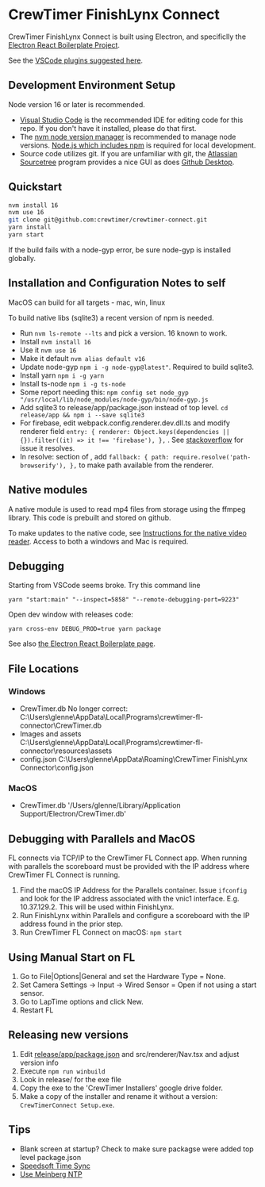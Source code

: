 # CrewTimer FinishLynx Connect

CrewTimer FinishLynx Connect is built using Electron, and specificlly
the [Electron React Boilerplate Project](https://electron-react-boilerplate.js.org/docs/installation/).

See the [VSCode plugins suggested here](https://electron-react-boilerplate.js.org/docs/editor-configuration).

## Development Environment Setup

Node version 16 or later is recommended.

* [Visual Studio Code](https://code.visualstudio.com/) is the recommended IDE for editing code for this repo.  If you don't have it installed, please do that first.
* The [nvm node version manager](https://github.com/nvm-sh/nvm) is recommended to manage node versions.  [Node.js which includes npm](https://nodejs.org/en) is required for local development.
* Source code utilizes git.  If you are unfamiliar with git, the [Atlassian Sourcetree](https://www.sourcetreeapp.com/) program provides a nice GUI as does [Github Desktop](https://desktop.github.com/).

## Quickstart

```bash
nvm install 16
nvm use 16
git clone git@github.com:crewtimer/crewtimer-connect.git
yarn install
yarn start
```

If the build fails with a node-gyp error, be sure node-gyp is installed globally.

## Installation and Configuration Notes to self

MacOS can build for all targets - mac, win, linux

To build native libs (sqlite3) a recent version of npm is needed.

* Run `nvm ls-remote --lts` and pick a version.  16 known to work.
* Install `nvm install 16`
* Use it `nvm use 16`
* Make it default `nvm alias default v16`
* Update node-gyp `npm i -g node-gyp@latest"`.  Required to build sqlite3.
* Install yarn `npm i -g yarn`
* Install ts-node `npm i -g ts-node`
* Some report needing this: `npm config set node_gyp "/usr/local/lib/node_modules/node-gyp/bin/node-gyp.js`
* Add sqlite3 to release/app/package.json instead of top level. `cd release/app && npm i --save sqlite3`
* For firebase, edit webpack.config.renderer.dev.dll.ts and modify renderer field `entry: {
    renderer: Object.keys(dependencies || {}).filter((it) => it !== 'firebase'),
  },` . See [stackoverflow](https://stackoverflow.com/a/72220505/924369) for issue it resolves.
* In resolve: section of , add ```fallback: {
      path: require.resolve('path-browserify'),
    },``` to make path available from the renderer.

## Native modules

A native module is used to read mp4 files from storage using the ffmpeg library.  This code is prebuilt and stored on github.

To make updates to the native code, see [Instructions for the native video reader](native/ffreader/README.md).  Access to both a windows and Mac is required.

## Debugging

Starting from VSCode seems broke. Try this command line

`yarn "start:main" "--inspect=5858" "--remote-debugging-port=9223"`

Open dev window with releases code:

`yarn cross-env DEBUG_PROD=true yarn package`

See also [the Electron React Boilerplate page](https://electron-react-boilerplate.js.org/docs/packaging).

## File Locations

### Windows

* CrewTimer.db No longer correct: C:\\Users\\glenne\\AppData\\Local\\Programs\\crewtimer-fl-connector\\CrewTimer.db
* Images and assets C:\\Users\\glenne\\AppData\\Local\\Programs\\crewtimer-fl-connector\\resources\assets
* config.json C:\\Users\\glenne\\AppData\Roaming\\CrewTimer FinishLynx Connector\\config.json

### MacOS

* CrewTimer.db '/Users/glenne/Library/Application Support/Electron/CrewTimer.db'

## Debugging with Parallels and MacOS

FL connects via TCP/IP to the CrewTimer FL Connect app. When running with parallels the
scoreboard must be provided with the IP address where CrewTimer FL Connect is running.

1. Find the macOS IP Address for the Parallels container. Issue `ifconfig` and look for the IP address associated with the vnic1 interface. E.g. 10.37.129.2. This will be used within FinishLynx.
2. Run FinishLynx within Parallels and configure a scoreboard with the IP address found in the prior step.
3. Run CrewTimer FL Connect on macOS: `npm start`

## Using Manual Start on FL

1. Go to File|Options|General and set the Hardware Type = None.
2. Set Camera Settings -> Input -> Wired Sensor = Open if not using a start sensor.
3. Go to LapTime options and click New.
4. Restart FL

## Releasing new versions

1. Edit [release/app/package.json](release/app/package.json) and src/renderer/Nav.tsx and adjust version info
2. Execute `npm run winbuild`
3. Look in release/ for the exe file
4. Copy the exe to the 'CrewTimer Installers' google drive folder.
5. Make a copy of the installer and rename it without a version: `CrewTimerConnect Setup.exe`.

## Tips

* Blank screen at startup? Check to make sure packagse were added top level package.json
* [Speedsoft Time Sync](https://www.speed-soft.de/software/time_sync/index.php)
* [Use Meinberg NTP](https://www.meinbergglobal.com/english/sw/ntp.htm)
